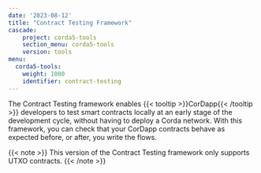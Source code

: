 ```yaml
---
date: '2023-08-12'
title: "Contract Testing Framework"
cascade: 
    project: corda5-tools
    section_menu: corda5-tools
    version: tools
menu:
  corda5-tools:
    weight: 1000
    identifier: contract-testing
---
```


The Contract Testing framework enables {{< tooltip >}}CorDapp{{< /tooltip >}} developers to test smart contracts locally at an early stage of the development cycle, without having to deploy a Corda network. With this framework, you can check that your CorDapp contracts behave as expected before, or after, you write the flows.

{{< note >}}
This version of the Contract Testing framework only supports UTXO contracts.
{{< /note >}}
